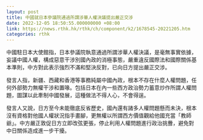```yaml
---
layout: post
title: 中國就日本參議院通過所謂涉華人權決議提出嚴正交涉
date: 2022-12-05 18:50:55.000000000 +08:00
link: https://news.rthk.hk/rthk/ch/component/k2/1678545-20221205.htm
categories: rthk
---
```


中國駐日本大使館指，日本參議院執意通過所謂涉華人權決議，是毫無事實依據，妄議中國人權，構成惡意干涉別國內政的消極事態，嚴重違反國際法和國際關係基本準則，中方對此表示強烈不滿和堅決反對，已向日方提出嚴正交涉。

發言人指，新疆、西藏和香港等事務純屬中國內政，根本不存在什麼人權問題，任何外部勢力無權干涉和置喙。包括日本在內一些西方政治勢力蓄意炒作所謂人權問題，圖謀以此牽制中國發展，這種做法不得人心，不會得逞。

發言人又說，日方至今未能徹底反省歷史，國內還有諸多人權問題懸而未決，根本沒有資格對他國人權狀況指手畫腳，更無權以所謂西方價值觀給他國充當「教師爺」。中方嚴正敦促日方立即改弦更張，停止利用人權問題進行政治挑釁，避免對中日關係造成進一步干擾。
